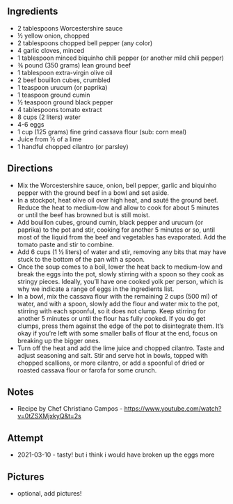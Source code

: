 ## Ingredients
 * 2 tablespoons Worcestershire sauce
 * ½ yellow onion, chopped
 * 2 tablespoons chopped bell pepper (any color) 
 * 4 garlic cloves, minced
 * 1 tablespoon minced biquinho chili pepper (or another mild chili pepper) 
 * ¾ pound (350 grams) lean ground beef 
 * 1 tablespoon extra-virgin olive oil 
 * 2 beef bouillon cubes, crumbled
 * 1 teaspoon urucum (or paprika)
 * 1 teaspoon ground cumin
 * ½ teaspoon ground black pepper 
 * 4 tablespoons tomato extract
 * 8 cups (2 liters) water
 * 4-6 eggs
 * 1 cup (125 grams) fine grind cassava flour (sub: corn meal)
 * Juice from ½ of a lime 
 * 1 handful chopped cilantro (or parsley)

## Directions
* Mix the Worcestershire sauce, onion, bell pepper, garlic and biquinho pepper with the ground beef in a bowl and set aside. 
* In a stockpot, heat olive oil over high heat, and sauté the ground beef. Reduce the heat to medium-low and allow to cook for about 5 minutes or until the beef has browned but is still moist.
* Add bouillon cubes, ground cumin, black pepper and urucum (or paprika) to the pot and stir, cooking for another 5 minutes or so, until most of the liquid from the beef and vegetables has evaporated. Add the tomato paste and stir to combine.  
* Add 6 cups (1 ½ liters) of water and stir, removing any bits that may have stuck to the bottom of the pan with a spoon. 
* Once the soup comes to a boil, lower the heat back to medium-low and break the eggs into the pot, slowly stirring with a spoon so they cook as stringy pieces. Ideally, you’ll have one cooked yolk per person, which is why we indicate a range of eggs in the ingredients list.  
* In a bowl, mix the cassava flour with the remaining 2 cups (500 ml) of water, and with a spoon, slowly add the flour and water mix to the pot, stirring with each spoonful, so it does not clump. Keep stirring for another 5 minutes or until the flour has fully cooked. If you do get clumps, press them against the edge of the pot to disintegrate them. It’s okay if you’re left with some smaller balls of flour at the end, focus on breaking up the bigger ones. 
* Turn off the heat and add the lime juice and chopped cilantro. Taste and adjust seasoning and salt. Stir and serve hot in bowls, topped with chopped scallions, or more cilantro, or add a spoonful of dried or roasted cassava flour or farofa for some crunch.

## Notes
* Recipe by Chef Christiano Campos - https://www.youtube.com/watch?v=0tZSXMjxkyQ&t=2s

## Attempt
* 2021-03-10 - tasty! but i think i would have broken up the eggs more

## Pictures
* optional, add pictures!
